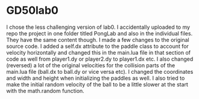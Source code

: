 # GD50lab0

I chose the less challenging version of lab0. I accidentally uploaded to my repo
the project in one folder titled PongLab and also in the individual files.
They have the same content though. 
I made a few changes to the original source code. I added a self.dx attribute
to the paddle class to account for velocity horizontally and changed this
in the main.lua file in that section of code as well from player1.dy or player2.dy
to player1.dx etc. I also changed (reversed) a lot of the original velocities
for the collision parts of the main.lua file (ball.dx to ball.dy
or vice versa etc). I changed the coordinates and width and height when
initializing the paddles as well. I also tried to make the initial random
velocity of the ball to be a little slower at the start with the math.random function.

